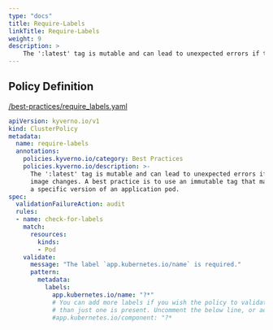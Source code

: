 ```yaml
---
type: "docs"
title: Require-Labels
linkTitle: Require-Labels
weight: 9
description: >
    The ':latest' tag is mutable and can lead to unexpected errors if the  image changes. A best practice is to use an immutable tag that maps to  a specific version of an application pod.  
---
```


## Policy Definition
<a href="https://github.com/kyverno/policies/raw/main//best-practices/require_labels.yaml" target="-blank">/best-practices/require_labels.yaml</a>

```yaml
apiVersion: kyverno.io/v1
kind: ClusterPolicy
metadata:
  name: require-labels
  annotations:
    policies.kyverno.io/category: Best Practices
    policies.kyverno.io/description: >-
      The ':latest' tag is mutable and can lead to unexpected errors if the 
      image changes. A best practice is to use an immutable tag that maps to 
      a specific version of an application pod.  
spec:
  validationFailureAction: audit
  rules:
  - name: check-for-labels
    match:
      resources:
        kinds:
        - Pod
    validate:
      message: "The label `app.kubernetes.io/name` is required."
      pattern:
        metadata:
          labels:
            app.kubernetes.io/name: "?*"
            # You can add more labels if you wish the policy to validate more 
            # than just one is present. Uncomment the below line, or add new ones.
            #app.kubernetes.io/component: "?*
```
